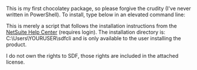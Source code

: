 ﻿This is my first chocolatey package, so please forgive the crudity (I've never written in PowerShell).
To install, type below in an elevated command line:

This is merely a script that follows the installation instructions from the [NetSuite Help Center](https://system.eu1.netsuite.com/app/help/helpcenter.nl?fid=section_1489072409.html) (requires login). The installation directory is: C:\Users\YOURUSER\sdfcli and is only available to the user installing the product.

I do not own the rights to SDF, those rights are included in the attached license.